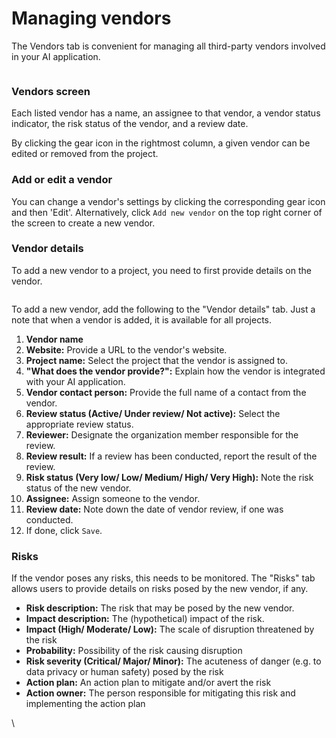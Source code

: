 # Managing vendors

The Vendors tab is convenient for managing all third-party vendors involved in your AI application.

<figure><img src="https://github.com/bluewave-labs/verifywise-documentation/raw/master/.gitbook/assets/image%20(18).png" alt=""><figcaption></figcaption></figure>

### Vendors screen

Each listed vendor has a name, an assignee to that vendor, a vendor status indicator, the risk status of the vendor, and a review date.

By clicking the gear icon in the rightmost column, a given vendor can be edited or removed from the project.

### Add or edit a vendor

You can change a vendor's settings by clicking the corresponding gear icon and then 'Edit'. Alternatively, click `Add new vendor` on the top right corner of the screen to create a new vendor.

### Vendor details

To add a new vendor to a project, you need to first provide details on the vendor.

<figure><img src="https://github.com/bluewave-labs/verifywise-documentation/raw/master/.gitbook/assets/image%20(19).png" alt=""><figcaption></figcaption></figure>

To add a new vendor, add the following to the "Vendor details" tab. Just a note that when a vendor is added, it is available for all projects.

1. **Vendor name**
2. **Website:** Provide a URL to the vendor's website.
3. **Project name:** Select the project that the vendor is assigned to.
4. **"What does the vendor provide?":** Explain how the vendor is integrated with your AI application.
5. **Vendor contact person:** Provide the full name of a contact from the vendor.
6. **Review status (Active/ Under review/ Not active):** Select the appropriate review status.
7. **Reviewer:** Designate the organization member responsible for the review.
8. **Review result:** If a review has been conducted, report the result of the review.
9. **Risk status (Very low/ Low/ Medium/ High/ Very High):** Note the risk status of the new vendor.
10. **Assignee:** Assign someone to the vendor.
11. **Review date:** Note down the date of vendor review, if one was conducted.
12. If done, click `Save`.

### **Risks**

If the vendor poses any risks, this needs to be monitored. The "Risks" tab allows users to provide details on risks posed by the new vendor, if any.

* **Risk description:** The risk that may be posed by the new vendor.
* **Impact description:** The (hypothetical) impact of the risk.
* **Impact (High/ Moderate/ Low):** The scale of disruption threatened by the risk
* **Probability:** Possibility of the risk causing disruption
* **Risk severity (Critical/ Major/ Minor):** The acuteness of danger (e.g. to data privacy or human safety) posed by the risk
* **Action plan:** An action plan to mitigate and/or avert the risk
* **Action owner:** The person responsible for mitigating this risk and implementing the action plan

\

